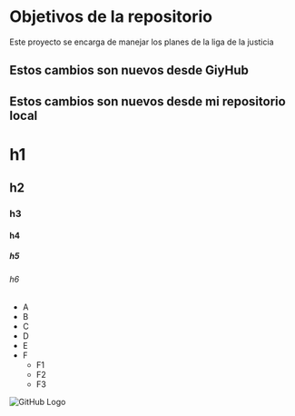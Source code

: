 # Objetivos de la repositorio

Este proyecto se encarga de manejar los planes de la liga de la justicia


## Estos cambios son nuevos desde GiyHub
## Estos cambios son nuevos desde mi repositorio local

# h1
## h2
### h3
#### h4
##### h5
###### h6

* A
* B
* C
* D
* E
* F
  * F1
  * F2
  * F3

![GitHub Logo](https://i.pinimg.com/564x/54/7a/96/547a96e289c3c8f10570d170867dbe8a.jpg)


